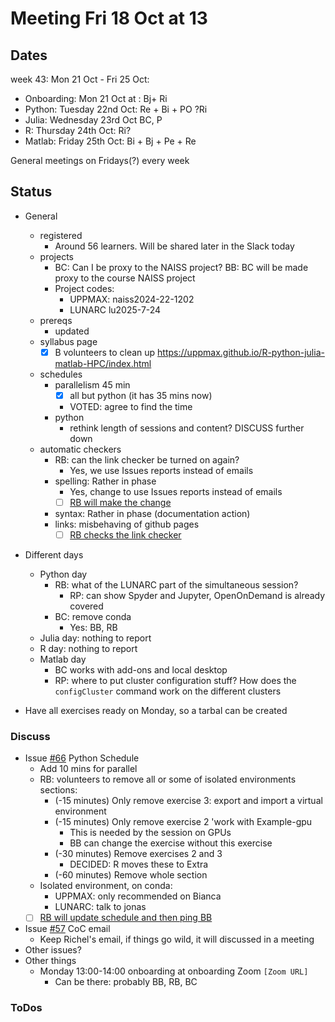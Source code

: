 # Meeting Fri 18 Oct at 13

## Dates

week 43: Mon 21 Oct - Fri 25 Oct:

- Onboarding: Mon 21 Oct at : Bj+ Ri
- Python: Tuesday 22nd Oct: Re + Bi + PO ?Ri
- Julia: Wednesday 23rd Oct BC, P
- R: Thursday 24th Oct: Ri?
- Matlab: Friday 25th Oct: Bi + Bj + Pe + Re

General meetings on Fridays(?) every week

## Status

- General
    - registered
        - Around 56 learners. Will be shared later in the Slack today
    - projects
        - BC: Can I be proxy to the NAISS project? BB: BC will be made proxy to the course NAISS project
        - Project codes: 
            - UPPMAX: naiss2024-22-1202
            - LUNARC lu2025-7-24
    - prereqs
        - updated
    - syllabus page
        - [x] B volunteers to clean up https://uppmax.github.io/R-python-julia-matlab-HPC/index.html
    - schedules
        - parallelism 45 min
            - [x] all but python (it has 35 mins now)
            - VOTED: agree to find the time
        - python
            - rethink length of sessions and content? DISCUSS further down
    - automatic checkers
        - RB: can the link checker be turned on again? 
            - Yes, we use Issues reports instead of emails
        - spelling:  Rather in phase
            - Yes, change to use Issues reports instead of emails
            - [ ] [RB will make the change](https://github.com/UPPMAX/R-python-julia-matlab-HPC/issues/97)
        - syntax: Rather in phase (documentation action)
        - links: misbehaving of github pages
            - [ ] [RB checks the link checker](https://github.com/UPPMAX/R-python-julia-matlab-HPC/issues/98)
- Different days
    - Python day
        - RB: what of the LUNARC part of the simultaneous session?
            - RP: can show Spyder and Jupyter, OpenOnDemand is already covered
        - BC: remove conda
            - Yes: BB, RB
    - Julia day: nothing to report
    - R day: nothing to report
    - Matlab day
        - BC works with add-ons and local desktop 
        - RP: where to put cluster configuration stuff? How does the `configCluster`
          command work on the different clusters


- Have all exercises ready on Monday, so a tarbal can be created

### Discuss

- Issue [#66](https://github.com/UPPMAX/R-python-julia-matlab-HPC/issues/66) Python Schedule
    - Add 10 mins for parallel
    - RB: volunteers to remove all or some of isolated environments sections:
        - (-15 minutes) Only remove exercise 3: export and import a virtual environment
        - (-15 minutes) Only remove exercise 2 'work with Example-gpu
            - This is needed by the session on GPUs
            - BB can change the exercise without this exercise
        - (-30 minutes) Remove exercises 2 and 3
            - DECIDED: R moves these to Extra
        - (-60 minutes) Remove whole section
    - Isolated environment, on conda:
        - UPPMAX: only recommended on Bianca
        - LUNARC: talk to jonas
    - [ ] [RB will update schedule and then ping BB](https://github.com/UPPMAX/R-python-julia-matlab-HPC/issues/66)
- Issue [#57](https://github.com/UPPMAX/R-python-julia-matlab-HPC/issues/57) CoC email
    - Keep Richel's email, if things go wild, it will discussed in a meeting
- Other issues?
- Other things
    - Monday 13:00-14:00 onboarding at onboarding Zoom `[Zoom URL]`
        - Can be there: probably BB, RB, BC

### ToDos
